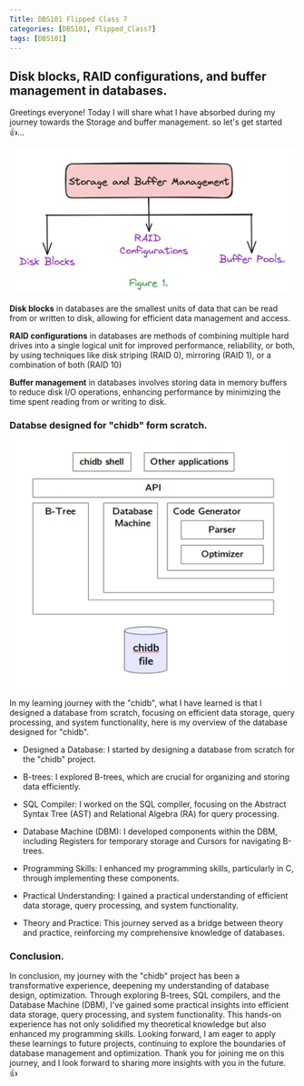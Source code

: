 ```yaml
---
Title: DBS101 Flipped Class 7
categories: [DBS101, Flipped_Class7]
tags: [DBS101]
---
```

##  Disk blocks, RAID configurations, and buffer management in databases.

Greetings everyone! Today I will share what I have absorbed during my journey towards the Storage and buffer management. so let's get started 👍...

![alt text](<../images FC7/FC1.png>)

**Disk blocks** in databases are the smallest units of data that can be read from or written to disk, allowing for efficient data management and access.

**RAID configurations** in databases are methods of combining multiple hard drives into a single logical unit for improved performance, reliability, or both, by using techniques like disk striping (RAID 0), mirroring (RAID 1), or a combination of both (RAID 10)

**Buffer management** in databases involves storing data in memory buffers to reduce disk I/O operations, enhancing performance by minimizing the time spent reading from or writing to disk.

### Databse designed for "chidb" form scratch.

![alt text](<../images FC7/FC7_2.png>)

In my learning journey with the "chidb", what I have learned is that I designed a database from scratch, focusing on efficient data storage, query processing, and system functionality, here is my overview of the database designed for "chidb".

* Designed a Database: I started by designing a database from scratch for the "chidb" project.

* B-trees: I explored B-trees, which are crucial for organizing and storing data efficiently.

* SQL Compiler: I worked on the SQL compiler, focusing on the Abstract Syntax Tree (AST) and Relational Algebra (RA) for query processing.

* Database Machine (DBM): I developed components within the DBM, including Registers for temporary storage and Cursors for navigating B-trees.

* Programming Skills: I enhanced my programming skills, particularly in C, through implementing these components.

* Practical Understanding: I gained a practical understanding of efficient data storage, query processing, and system functionality.

* Theory and Practice: This journey served as a bridge between theory and practice, reinforcing my comprehensive knowledge of databases.

### Conclusion.
In conclusion, my journey with the "chidb" project has been a transformative experience, deepening my understanding of database design, optimization. Through exploring B-trees, SQL compilers, and the Database Machine (DBM), I've gained some practical insights into efficient data storage, query processing, and system functionality. This hands-on experience has not only solidified my theoretical knowledge but also enhanced my programming skills. Looking forward, I am eager to apply these learnings to future projects, continuing to explore the boundaries of database management and optimization. Thank you for joining me on this journey, and I look forward to sharing more insights with you in the future. 👍